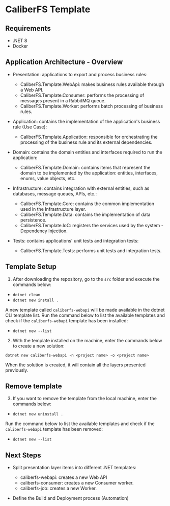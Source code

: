 # CaliberFS Template

## Requirements
- .NET 8
- Docker

## Application Architecture - Overview
- Presentation: applications to export and process business rules:
    - CaliberFS.Template.WebApi: makes business rules available through a Web API.
    - CaliberFS.Template.Consumer: performs the processing of messages present in a RabbitMQ queue.
    - CaliberFS.Template.Worker: performs batch processing of business rules.

- Application: contains the implementation of the application's business rule (Use Case):
    - CaliberFS.Template.Application: responsible for orchestrating the processing of the business rule and its external dependencies.
 
- Domain: contains the domain entities and interfaces required to run the application:
    - CaliberFS.Template.Domain: contains items that represent the domain to be implemented by the application: entities, interfaces, enums, value objects, etc.

- Infrastructure: contains integration with external entities, such as databases, message queues, APIs, etc.:
    - CaliberFS.Template.Core: contains the common implementation used in the Infrastructure layer.
    - CaliberFS.Template.Data: contains the implementation of data persistence.
    - CaliberFS.Template.IoC: registers the services used by the system - Dependency Injection.

- Tests: contains applications' unit tests and integration tests: 
    - CaliberFS.Template.Tests: performs unit tests and integration tests.

## Template Setup

1. After downloading the repository, go to the `src` folder and execute the commands below:

- `dotnet clean`
- `dotnet new install .`

A new template called `caliberfs-webapi` will be made available in the dotnet CLI template list.
Run the command below to list the available templates and check if the `caliberfs-webapi` template has been installed:

- `dotnet new --list`

2. With the template installed on the machine, enter the commands below to create a new solution:

`dotnet new caliberfs-webapi -n <project name> -o <project name>`

When the solution is created, it will contain all the layers presented previously.

## Remove template

3. If you want to remove the template from the local machine, enter the commands below:

- `dotnet new uninstall .`

Run the command below to list the available templates and check if the `caliberfs-webapi` template has been removed:

- `dotnet new --list`

## Next Steps

- Split presentation layer items into different .NET templates:
    - caliberfs-webapi: creates a new Web API
    - caliberfs-consumer: creates a new Consumer worker.
    - caliberfs-job: creates a new Worker.

- Define the Build and Deployment process (Automation)
